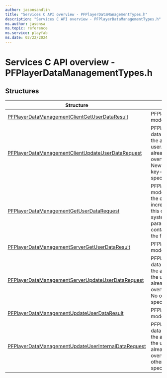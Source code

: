 ```yaml
---
author: jasonsandlin
title: "Services C API overview - PFPlayerDataManagementTypes.h"
description: "Services C API overview - PFPlayerDataManagementTypes.h"
ms.author: jasonsa
ms.topic: reference
ms.service: playfab
ms.date: 02/22/2024
---
```


# Services C API overview - PFPlayerDataManagementTypes.h

  
## Structures  

| Structure | Description |  
| --- | --- |  
| [PFPlayerDataManagementClientGetUserDataResult](structs/pfplayerdatamanagementclientgetuserdataresult.md) | PFPlayerDataManagementClientGetUserDataResult data model. |  
| [PFPlayerDataManagementClientUpdateUserDataRequest](structs/pfplayerdatamanagementclientupdateuserdatarequest.md) | PFPlayerDataManagementClientUpdateUserDataRequest data model. This function performs an additive update of the arbitrary strings containing the custom data for the user. In updating the custom data object, keys which already exist in the object will have their values overwritten, while keys with null values will be removed. New keys will be added, with the given values. No other key-value pairs will be changed apart from those specified in the call. |  
| [PFPlayerDataManagementGetUserDataRequest](structs/pfplayerdatamanagementgetuserdatarequest.md) | PFPlayerDataManagementGetUserDataRequest data model. Data is stored as JSON key-value pairs. Every time the data is updated via any source, the version counter is incremented. If the Version parameter is provided, then this call will only return data if the current version on the system is greater than the value provided. If the Keys parameter is provided, the data object returned will only contain the data specific to the indicated Keys. Otherwise, the full set of custom user data will be returned. |  
| [PFPlayerDataManagementServerGetUserDataResult](structs/pfplayerdatamanagementservergetuserdataresult.md) | PFPlayerDataManagementServerGetUserDataResult data model. |  
| [PFPlayerDataManagementServerUpdateUserDataRequest](structs/pfplayerdatamanagementserverupdateuserdatarequest.md) | PFPlayerDataManagementServerUpdateUserDataRequest data model. This function performs an additive update of the arbitrary JSON object containing the custom data for the user. In updating the custom data object, keys which already exist in the object will have their values overwritten, while keys with null values will be removed. No other key-value pairs will be changed apart from those specified in the call. |  
| [PFPlayerDataManagementUpdateUserDataResult](structs/pfplayerdatamanagementupdateuserdataresult.md) | PFPlayerDataManagementUpdateUserDataResult data model. |  
| [PFPlayerDataManagementUpdateUserInternalDataRequest](structs/pfplayerdatamanagementupdateuserinternaldatarequest.md) | PFPlayerDataManagementUpdateUserInternalDataRequest data model. This function performs an additive update of the arbitrary JSON object containing the custom data for the user. In updating the custom data object, keys which already exist in the object will have their values overwritten, keys with null values will be removed. No other key-value pairs will be changed apart from those specified in the call. |  
